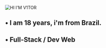 ![HI I'M V1TOR](https://user-images.githubusercontent.com/121408231/225813385-649dbd0f-bb54-4215-b002-847f31f48e57.png)


<h2>• I am 18 years, i'm from Brazil.</h2>

<h2>• Full-Stack / Dev Web</h2>

